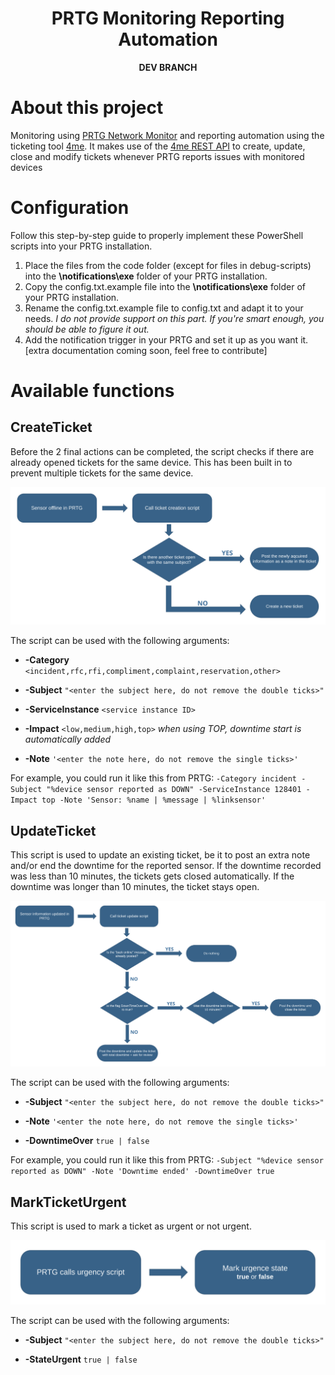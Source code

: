 
<div align="center">

# PRTG Monitoring Reporting Automation
**DEV BRANCH**
</div>


  

# About this project
Monitoring using [PRTG Network Monitor](https://www.paessler.com/nl) and reporting automation using the ticketing tool [4me](https://4me.com/). It makes use of the [4me REST API](https://developer.4me.com/v1/) to create, update, close and modify tickets whenever PRTG reports issues with monitored devices

  

# Configuration
Follow this step-by-step guide to properly implement these PowerShell scripts into your PRTG installation.

1. Place the files from the code folder (except for files in debug-scripts) into the **\notifications\exe** folder of your PRTG installation.
2. Copy the config.txt.example file into the **\notifications\exe** folder of your PRTG installation.
3. Rename the config.txt.example file to config.txt and adapt it to your needs. *I do not provide support on this part. If you're smart enough, you should be able to figure it out.*
4. Add the notification trigger in your PRTG and set it up as you want it. [extra documentation coming soon, feel free to contribute]


# Available functions

## CreateTicket

Before the 2 final actions can be completed, the script checks if there are already opened tickets for the same device. This has been built in to prevent multiple tickets for the same device.

![Create ticket flowchart](docs/flowcharts/create-ticket-flowchart.svg)

  

The script can be used with the following arguments:

-  **-Category**  `<incident,rfc,rfi,compliment,complaint,reservation,other>`

-  **-Subject**  `"<enter the subject here, do not remove the double ticks>"`

-  **-ServiceInstance**  `<service instance ID>`

-  **-Impact**  `<low,medium,high,top>`  *when using TOP, downtime start is automatically added*

-  **-Note**  `'<enter the note here, do not remove the single ticks>'`

  

For example, you could run it like this from PRTG: `-Category incident -Subject "%device sensor reported as DOWN" -ServiceInstance 128401 -Impact top -Note 'Sensor: %name | %message | %linksensor'`

  

## UpdateTicket

This script is used to update an existing ticket, be it to post an extra note and/or end the downtime for the reported sensor. If the downtime recorded was less than 10 minutes, the tickets gets closed automatically. If the downtime was longer than 10 minutes, the ticket stays open.

![Create ticket flowchart](docs/flowcharts/update-ticket-flowchart.svg)

  

The script can be used with the following arguments:

-  **-Subject**  `"<enter the subject here, do not remove the double ticks>"`

-  **-Note**  `'<enter the note here, do not remove the single ticks>'`

-  **-DowntimeOver**  `true | false`

  

For example, you could run it like this from PRTG: `-Subject "%device sensor reported as DOWN" -Note 'Downtime ended' -DowntimeOver true`

  

## MarkTicketUrgent

This script is used to mark a ticket as urgent or not urgent.

![Create ticket flowchart](docs/flowcharts/mark-ticket-urgency.svg)

  

The script can be used with the following arguments:

-  **-Subject**  `"<enter the subject here, do not remove the double ticks>"`

-  **-StateUrgent**  `true | false`